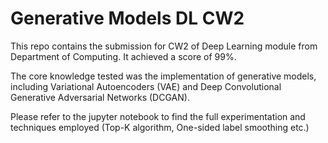 # Generative Models DL CW2

This repo contains the submission for CW2 of Deep Learning module from Department of Computing. It achieved a score of 99%.

The core knowledge tested was the implementation of generative models, including Variational Autoencoders (VAE) and Deep Convolutional Generative Adversarial Networks (DCGAN).

Please refer to the jupyter notebook to find the full experimentation and techniques employed (Top-K algorithm, One-sided label smoothing etc.)

